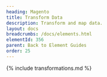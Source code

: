 ```yaml
---
heading: Magento
title: Transform Data
description: Transform and map data.
layout: docs
breadcrumbs: /docs/elements.html
elementId: 356
parent: Back to Element Guides
order: 25
---
```


{% include transformations.md %}

